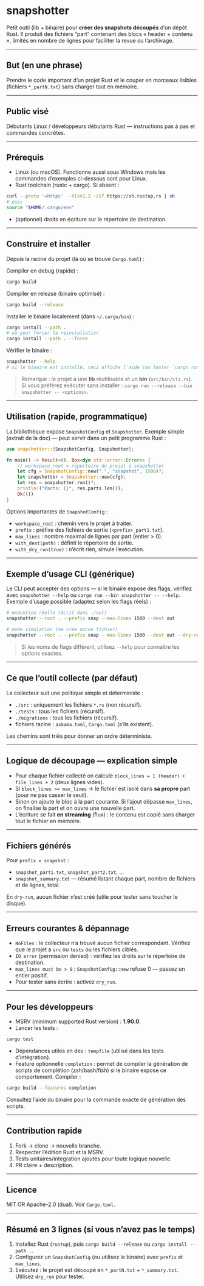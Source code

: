 # snapshotter

Petit outil (lib + binaire) pour **créer des snapshots découpés** d’un dépôt Rust.
Il produit des fichiers “part” contenant des blocs « header + contenu », limités en nombre de lignes pour faciliter la revue ou l’archivage.

---

## But (en une phrase)

Prendre le code important d’un projet Rust et le couper en morceaux lisibles (fichiers `*_partN.txt`) sans charger tout en mémoire.

---

## Public visé

Débutants Linux / développeurs débutants Rust — instructions pas à pas et commandes concrètes.

---

## Prérequis

* Linux (ou macOS). Fonctionne aussi sous Windows mais les commandes d’exemples ci-dessous sont pour Linux.
* Rust toolchain (rustc + cargo). Si absent :

```bash
curl --proto '=https' --tlsv1.2 -sSf https://sh.rustup.rs | sh
# puis
source "$HOME/.cargo/env"
```

* (optionnel) droits en écriture sur le répertoire de destination.

---

## Construire et installer

Depuis la racine du projet (là où se trouve `Cargo.toml`) :

Compiler en debug (rapide) :

```bash
cargo build
```

Compiler en release (binaire optimisé) :

```bash
cargo build --release
```

Installer le binaire localement (dans `~/.cargo/bin`) :

```bash
cargo install --path .
# ou pour forcer la réinstallation
cargo install --path . --force
```

Vérifier le binaire :

```bash
snapshotter --help
# si le binaire est installé, ceci affiche l'aide (ou tester `cargo run --bin snapshotter -- --help`)
```

> Remarque : le projet a une **lib** réutilisable et un **bin** (`src/bin/cli.rs`). Si vous préférez exécuter sans installer : `cargo run --release --bin snapshotter -- <options>`.

---

## Utilisation (rapide, programmatique)

La bibliothèque expose `SnapshotConfig` et `Snapshotter`. Exemple simple (extrait de la doc) — peut servir dans un petit programme Rust :

```rust
use snapshotter::{SnapshotConfig, Snapshotter};

fn main() -> Result<(), Box<dyn std::error::Error>> {
    // workspace_root = répertoire du projet à snapshotter
    let cfg = SnapshotConfig::new(".", "snapshot", 1500)?;
    let snapshotter = Snapshotter::new(cfg);
    let res = snapshotter.run()?;
    println!("Parts: {}", res.parts.len());
    Ok(())
}
```

Options importantes de `SnapshotConfig` :

* `workspace_root` : chemin vers le projet à traiter.
* `prefix` : préfixe des fichiers de sortie (`<prefix>_part1.txt`).
* `max_lines` : nombre maximal de lignes par part (entier > 0).
* `with_dest(path)` : définit le répertoire de sortie.
* `with_dry_run(true)` : n’écrit rien, simule l’exécution.

---

## Exemple d’usage CLI (générique)

Le CLI peut accepter des options — si le binaire expose des flags, vérifiez avec `snapshotter --help` ou `cargo run --bin snapshotter -- --help`.
Exemple d’usage possible (adaptez selon les flags réels) :

```bash
# exécution réelle (écrit dans ./out)
snapshotter --root . --prefix snap --max-lines 1500 --dest out

# mode simulation (ne crée aucun fichier)
snapshotter --root . --prefix snap --max-lines 1500 --dest out --dry-run
```

> Si les noms de flags diffèrent, utilisez `--help` pour connaître les options exactes.

---

## Ce que l’outil collecte (par défaut)

Le collecteur suit une politique simple et déterministe :

* `./src` : uniquement les fichiers `*.rs` (non récursif).
* `./tests` : tous les fichiers (récursif).
* `./migrations` : tous les fichiers (récursif).
* fichiers racine : `askama.toml`, `Cargo.toml` (s’ils existent).

Les chemins sont triés pour donner un ordre déterministe.

---

## Logique de découpage — explication simple

* Pour chaque fichier collecté on calcule `block_lines = 1 (header) + file_lines + 2` (deux lignes vides).
* Si `block_lines >= max_lines` → le fichier est isolé dans **sa propre** part (pour ne pas casser le seuil).
* Sinon on ajoute le bloc à la part courante. Si l’ajout dépasse `max_lines`, on finalise la part et on ouvre une nouvelle part.
* L’écriture se fait **en streaming** (flux) : le contenu est copié sans charger tout le fichier en mémoire.

---

## Fichiers générés

Pour `prefix = snapshot` :

* `snapshot_part1.txt`, `snapshot_part2.txt`, ...
* `snapshot_summary.txt` — résumé listant chaque part, nombre de fichiers et de lignes, total.

En `dry-run`, aucun fichier n’est créé (utile pour tester sans toucher le disque).

---

## Erreurs courantes & dépannage

* `NoFiles` : le collecteur n’a trouvé aucun fichier correspondant. Vérifiez que le projet a `src` ou `tests` ou les fichiers ciblés.
* `IO error` (permission denied) : vérifiez les droits sur le répertoire de destination.
* `max_lines must be > 0` : `SnapshotConfig::new` refuse 0 — passez un entier positif.
* Pour tester sans écrire : activez `dry_run`.

---

## Pour les développeurs

* MSRV (minimum supported Rust version) : **1.90.0**.
* Lancer les tests :

```bash
cargo test
```

* Dépendances utiles en dev : `tempfile` (utilisé dans les tests d’intégration).
* Feature optionnelle `completion` : permet de compiler la génération de scripts de complétion (zsh/bash/fish) si le binaire expose ce comportement. Compiler :

```bash
cargo build --features completion
```

Consultez l’aide du binaire pour la commande exacte de génération des scripts.

---

## Contribution rapide

1. Fork → clone → nouvelle branche.
2. Respecter l’édition Rust et la MSRV.
3. Tests unitaires/integration ajoutés pour toute logique nouvelle.
4. PR claire + description.

---

## Licence

MIT OR Apache-2.0 (dual). Voir `Cargo.toml`.

---

## Résumé en 3 lignes (si vous n’avez pas le temps)

1. Installez Rust (`rustup`), puis `cargo build --release` ou `cargo install --path .`.
2. Configurez un `SnapshotConfig` (ou utilisez le binaire) avec `prefix` et `max_lines`.
3. Exécutez : le projet est découpé en `*_partN.txt` + `*_summary.txt`. Utilisez `dry_run` pour tester.